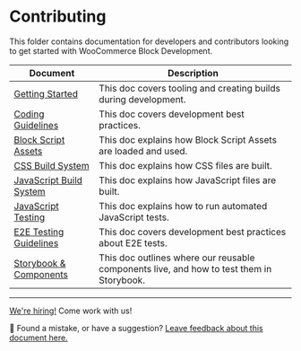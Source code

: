 # Contributing

This folder contains documentation for developers and contributors looking to get started with WooCommerce Block Development.

| Document                                                 | Description                                                                              |
|----------------------------------------------------------|------------------------------------------------------------------------------------------|
| [Getting Started](getting-started.md)                    | This doc covers tooling and creating builds during development.                          |
| [Coding Guidelines](coding-guidelines.md)                | This doc covers development best practices.                                              |
| [Block Script Assets](block-assets.md)                   | This doc explains how Block Script Assets are loaded and used.                           |
| [CSS Build System](css-build-system.md)                  | This doc explains how CSS files are built.                                               |
| [JavaScript Build System](javascript-build-system.md)    | This doc explains how JavaScript files are built.                                        |
| [JavaScript Testing](javascript-testing.md)              | This doc explains how to run automated JavaScript tests.                                 |
| [E2E Testing Guidelines](contributing/e2e-guidelines.md) | This doc covers development best practices about E2E tests.                              |
| [Storybook & Components](storybook-and-components.md)    | This doc outlines where our reusable components live, and how to test them in Storybook. |


<!-- FEEDBACK -->

---

[We're hiring!](https://woocommerce.com/careers/) Come work with us!

🐞 Found a mistake, or have a suggestion? [Leave feedback about this document here.](https://github.com/woocommerce/woocommerce-blocks/issues/new?assignees=&labels=type%3A+documentation&template=--doc-feedback.md&title=Feedback%20on%20./docs/contributors/contributing/README.md)

<!-- /FEEDBACK -->

